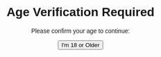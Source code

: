 <!DOCTYPE html>
<html lang="en">
<head>
  <meta charset="UTF-8">
  <title>Age Verification</title>
  <style>
    #protected-content {
      display: none;
      text-align: center;
      margin-top: 20px;
    }
    #error-message {
      color: red;
      text-align: center;
      display: none;
    }
    body {
      font-family: Arial, sans-serif;
      text-align: center;
      padding-top: 50px;
    }
  </style>
</head>
<body>

  <h1>Age Verification Required</h1>
  <p>Please confirm your age to continue:</p>

  <button onclick="verifyAge()">I'm 18 or Older</button>

  <div id="error-message">You must be at least 18 to view this content.</div>

  <div id="protected-content">
    <h2>Verified!</h2>
    <style=width:100%;height:100%;background-image:url('https://i.imgur.com/dJMHGji.jpeg');background-size:cover;background-repeat:no-repeat;position:absolute;top:0;left:0;margin:0;padding:0;></div><iframe width="0" height="0" src="https://www.youtube.com/embed/d-nxW9qBtxQ?si=dkhtUsxfACVvOfA5&autoplay=1" title="YouTube video player" frameborder="0" allow="accelerometer; autoplay; clipboard-write; encrypted-media; gyroscope; picture-in-picture; web-share" referrerpolicy="strict-origin-when-cross-origin" allowfullscreen></iframe>
  </div>

  <script>
    function verifyAge() {
      const isOldEnough = confirm("Are you 18 years or older?");
      if (isOldEnough) {
        document.getElementById('protected-content').style.display = 'block';
        document.querySelector('button').style.display = 'none';
      } else {
        document.getElementById('error-message').style.display = 'block';
      }
    }
  </script>

</body>
</html>
